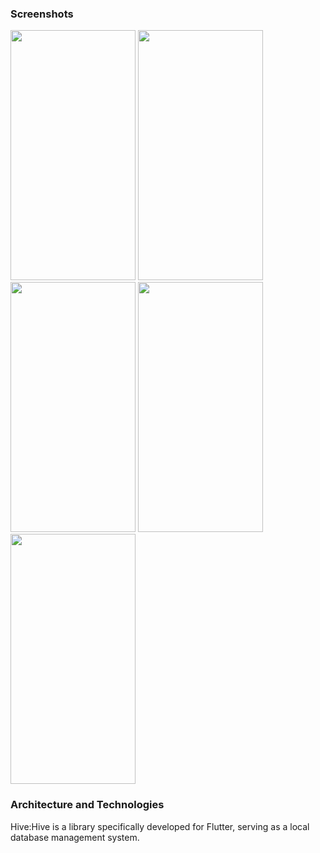 <h3>Screenshots</h3>



<img src=https://github.com/hasanaltunbay/todo_app_hive/assets/132913817/17d6ee37-6229-450e-b43b-17b26cce6dbe width="200" height="400" />

<img src=https://github.com/hasanaltunbay/todo_app_hive/assets/132913817/1afd5aa4-7619-450d-9679-9dbe4a48222b width="200" height="400" />

<img src=https://github.com/hasanaltunbay/todo_app_hive/assets/132913817/9b91ea5e-401e-4207-8ca0-17a29c037b47 width="200" height="400" />

<img src=https://github.com/hasanaltunbay/todo_app_hive/assets/132913817/a19b99ff-0bd6-47ca-bcaa-2467a620fd8a width="200" height="400" />

<img src=https://github.com/hasanaltunbay/todo_app_hive/assets/132913817/26c012d5-c1c6-4304-8095-2a4575dd1263 width="200" height="400" />


<h3>Architecture and Technologies</h3>

Hive:Hive is a library specifically developed for Flutter, serving as a local database management system.
